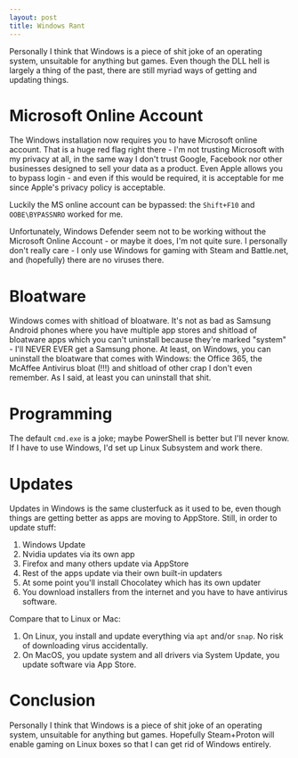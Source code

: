```yaml
---
layout: post
title: Windows Rant
---
```


Personally I think that Windows is a piece of shit joke of an operating system, unsuitable for anything but games.
Even though the DLL hell is largely a thing of the past, there are still myriad ways
of getting and updating things.

# Microsoft Online Account

The Windows installation now requires you to have Microsoft online account.
That is a huge red flag right there - I'm not trusting Microsoft with my privacy at all,
in the same way I don't trust Google, Facebook nor other businesses designed to sell
your data as a product. Even Apple allows you to bypass login - and even if this would be
required, it is acceptable for me since Apple's privacy policy is acceptable.

Luckily the MS online account can be bypassed: the `Shift+F10` and `OOBE\BYPASSNRO` worked for me.

Unfortunately, Windows Defender seem not to be working without the Microsoft Online Account -
or maybe it does, I'm not quite sure. I personally don't really care - I only use Windows
for gaming with Steam and Battle.net, and (hopefully) there are no viruses there.

# Bloatware

Windows comes with shitload of bloatware. It's not as bad as Samsung Android phones
where you have multiple app stores and shitload of bloatware apps which you can't uninstall because they're marked "system" -
I'll NEVER EVER get a Samsung phone.
At least, on Windows, you can uninstall the bloatware that comes with Windows: the Office 365,
the McAffee Antivirus bloat (!!!) and shitload of other crap I don't even remember.
As I said, at least you can uninstall that shit.

# Programming

The default `cmd.exe` is a joke; maybe PowerShell is better but I'll never know.
If I have to use Windows, I'd set up Linux Subsystem and work there.

# Updates

Updates in Windows is the same clusterfuck as it used to be, even though things
are getting better as apps are moving to AppStore. Still, in order to update stuff:

1. Windows Update
2. Nvidia updates via its own app
3. Firefox and many others update via AppStore
4. Rest of the apps update via their own built-in updaters
5. At some point you'll install Chocolatey which has its own updater
6. You download installers from the internet and you have to have antivirus software.

Compare that to Linux or Mac:

1. On Linux, you install and update everything via `apt` and/or `snap`. No risk of downloading virus accidentally.
2. On MacOS, you update system and all drivers via System Update, you update software via App Store.

# Conclusion

Personally I think that Windows is a piece of shit joke of an operating system, unsuitable for anything but games.
Hopefully Steam+Proton will enable gaming on Linux boxes so that I can get rid of Windows entirely.
